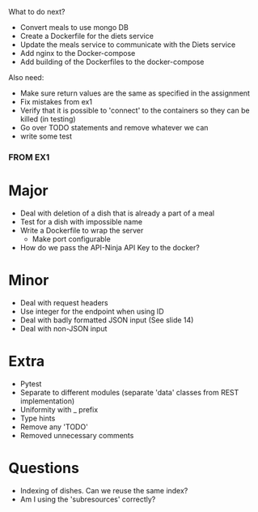 What to do next?

* Convert meals to use mongo DB
* Create a Dockerfile for the diets service
* Update the meals service to communicate with the Diets service
* Add nginx to the Docker-compose
* Add building of the Dockerfiles to the docker-compose


Also need:
* Make sure return values are the same as specified in the assignment
* Fix mistakes from ex1
* Verify that it is possible to 'connect' to the containers so they can be killed (in testing)
* Go over TODO statements and remove whatever we can
* write some test





### FROM EX1

# Major
* Deal with deletion of a dish that is already a part of a meal
* Test for a dish with impossible name
* Write a Dockerfile to wrap the server
    - Make port configurable
* How do we pass the API-Ninja API Key to the docker?

# Minor
* Deal with request headers
* Use integer for the endpoint when using ID
* Deal with badly formatted JSON input (See slide 14)
* Deal with non-JSON input


# Extra
* Pytest
* Separate to different modules (separate 'data' classes from REST implementation)
* Uniformity with _ prefix
* Type hints
* Remove any 'TODO'
* Removed unnecessary comments

# Questions
* Indexing of dishes. Can we reuse the same index?
* Am I using the 'subresources' correctly?

